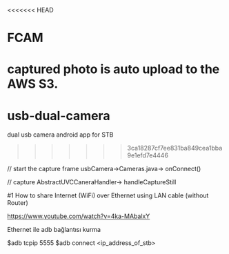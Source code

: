 <<<<<<< HEAD
# FCAM


captured photo is auto upload to the AWS S3.
=======
# usb-dual-camera
dual usb camera android app for STB
>>>>>>> 3ca18287cf7ee831ba849cea1bba9e1efd7e4446

// start the capture frame 
usbCamera->Cameras.java-> onConnect()

// capture
AbstractUVCCaneraHandler-> handleCaptureStill

#1 How to share Internet (WiFi) over Ethernet using LAN cable (without Router)

https://www.youtube.com/watch?v=4ka-MAbalxY

Ethernet ile adb bağlantısı kurma 

$adb tcpip 5555
$adb connect <ip_address_of_stb>


